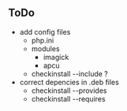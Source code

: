 ## ToDo

- add config files
  - php.ini
  - modules
    - imagick
    - apcu
  - checkinstall --include ?
- correct depencies in .deb files
  - checkinstall --provides
  - checkinstall --requires


